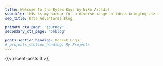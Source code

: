 ```yaml
---
title: Welcome to the Bytes Bays by Niko Artadi!
subtitle: This is my harbor for a diverse range of ideas bridging the realms of business and data. This corner should serve as a joining spot for my Data Adventures Blog (and much more yet to come!) 🛸 Enjoy a laid-back exploration, good vibes and tech-biz talk. Let's dive in together! 🤿
seo_title: Data Adventures Blog

primary_cta_page: "journey"
secondary_cta_page: "bbblog"

posts_section_heading: Recent Logs
# projects_section_heading: My Projects
---
```


{{< recent-posts 3 >}}
<!-- {{< projects 5 >}} -->
